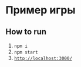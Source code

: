 # Пример игры

## How to run

1. `npm i`
2. `npm start`
3. [`http://localhost:3000/`](http://localhost:3000/)

